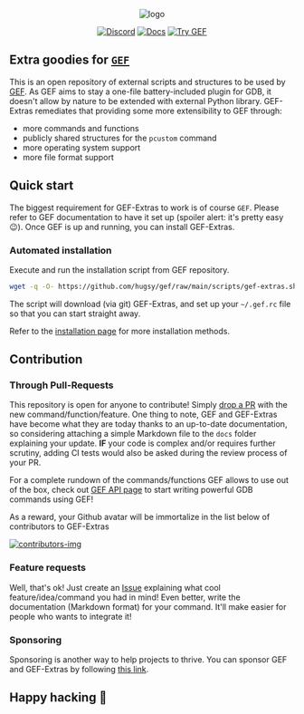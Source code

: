 <p align="center">
  <img src="https://i.imgur.com/KW9Bt8D.png" alt="logo"/>
</p>

<p align="center">
    <a href="https://discord.gg/HCS8Hg7"><img alt="Discord" src="https://img.shields.io/badge/Discord-BlahCats-yellow"></a>
  <a href="https://hugsy.github.io/gef-extras"><img alt="Docs" src="https://img.shields.io/badge/Docs-gh--pages-brightgreen"></a>
  <a title="Use the IDs: gef/gef-demo" href="https://demo.gef.blah.cat"><img alt="Try GEF" src="https://img.shields.io/badge/Demo-Try%20GEF%20Live-blue"></a>
</p>

## Extra goodies for [`GEF`](https://github.com/hugsy/gef)

This is an open repository of external scripts and structures to be used by
[GEF](https://github.com/hugsy/gef). As GEF aims to stay a one-file battery-included plugin for
GDB, it doesn't allow by nature to be extended with external Python library. GEF-Extras remediates
that providing some more extensibility to GEF through:

-  more commands and functions
-  publicly shared structures for the `pcustom` command
-  more operating system support
-  more file format support


## Quick start

The biggest requirement for GEF-Extras to work is of course `GEF`. Please refer to GEF
documentation to have it set up (spoiler alert: it's pretty easy 😉). Once GEF is up and running,
you can install GEF-Extras.

### Automated installation

Execute and run the installation script from GEF repository.

```bash
wget -q -O- https://github.com/hugsy/gef/raw/main/scripts/gef-extras.sh | sh
```

The script will download (via git) GEF-Extras, and set up your `~/.gef.rc` file so that you can
start straight away.

Refer to the [installation page](install.md) for more installation methods.


## Contribution

### Through Pull-Requests

This repository is open for anyone to contribute! Simply
[drop a PR](https://github.com/hugsy/gef-scripts/pulls) with the new command/function/feature. One
thing to note, GEF and GEF-Extras have become what they are today thanks to an up-to-date
documentation, so considering attaching a simple Markdown file to the `docs` folder explaining your
update. **IF** your code is complex and/or requires further scrutiny, adding CI tests would also be
asked during the review process of your PR.

For a complete rundown of the commands/functions GEF allows to use out of the box, check out
[GEF API page](https://gef.github.io/gef/api/) to start writing powerful GDB commands using GEF!

As a reward, your Github avatar will be immortalize in the list below of contributors to GEF-Extras

[![contributors-img](https://contrib.rocks/image?repo=hugsy/gef-extra)](https://github.com/hugsy/gef-extra/graphs/contributors)



### Feature requests

Well, that's ok! Just create an [Issue](https://github.com/hugsy/gef-extras/issues) explaining what
cool feature/idea/command you had in mind! Even better, write the documentation (Markdown format)
for your command. It'll make easier for people who wants to integrate it!


### Sponsoring

Sponsoring is another way to help projects to thrive. You can sponsor GEF and GEF-Extras by
following [this link](https://github.com/sponsors/hugsy).


## Happy hacking 🍻
